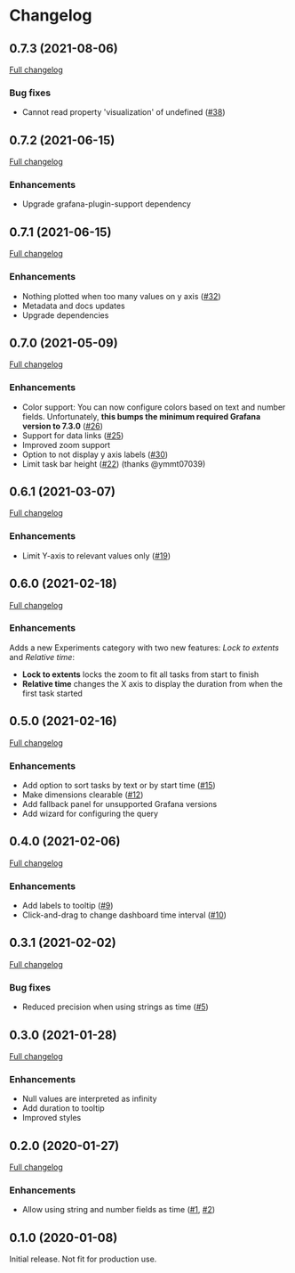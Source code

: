 # Changelog

## 0.7.3 (2021-08-06)

[Full changelog](https://github.com/marcusolsson/grafana-gantt-panel/compare/v0.7.2...v0.7.3)

### Bug fixes

- Cannot read property 'visualization' of undefined ([#38](https://github.com/marcusolsson/grafana-gantt-panel/issues/38))

## 0.7.2 (2021-06-15)

[Full changelog](https://github.com/marcusolsson/grafana-gantt-panel/compare/v0.7.1...v0.7.2)

### Enhancements

- Upgrade grafana-plugin-support dependency

## 0.7.1 (2021-06-15)

[Full changelog](https://github.com/marcusolsson/grafana-gantt-panel/compare/v0.7.0...v0.7.1)

### Enhancements

- Nothing plotted when too many values on y axis ([#32](https://github.com/marcusolsson/grafana-gantt-panel/issues/32))
- Metadata and docs updates
- Upgrade dependencies

## 0.7.0 (2021-05-09)

[Full changelog](https://github.com/marcusolsson/grafana-gantt-panel/compare/v0.6.1...v0.7.0)

### Enhancements

- Color support: You can now configure colors based on text and number fields. Unfortunately, **this bumps the minimum required Grafana version to 7.3.0** ([#26](https://github.com/marcusolsson/grafana-gantt-panel/pull/26))
- Support for data links ([#25](https://github.com/marcusolsson/grafana-gantt-panel/issues/25))
- Improved zoom support
- Option to not display y axis labels ([#30](https://github.com/marcusolsson/grafana-gantt-panel/issues/30))
- Limit task bar height ([#22](https://github.com/marcusolsson/grafana-gantt-panel/pull/22)) (thanks @ymmt07039)

## 0.6.1 (2021-03-07)

[Full changelog](https://github.com/marcusolsson/grafana-gantt-panel/compare/v0.6.0...v0.6.1)

### Enhancements

- Limit Y-axis to relevant values only ([#19](https://github.com/marcusolsson/grafana-gantt-panel/issues/19))

## 0.6.0 (2021-02-18)

[Full changelog](https://github.com/marcusolsson/grafana-gantt-panel/compare/v0.5.0...v0.6.0)

### Enhancements

Adds a new Experiments category with two new features: _Lock to extents_ and _Relative time_:

- **Lock to extents** locks the zoom to fit all tasks from start to finish
- **Relative time** changes the X axis to display the duration from when the first task started

## 0.5.0 (2021-02-16)

[Full changelog](https://github.com/marcusolsson/grafana-gantt-panel/compare/v0.4.0...v0.5.0)

### Enhancements

- Add option to sort tasks by text or by start time ([#15](https://github.com/marcusolsson/grafana-gantt-panel/issues/15))
- Make dimensions clearable ([#12](https://github.com/marcusolsson/grafana-gantt-panel/issues/12))
- Add fallback panel for unsupported Grafana versions
- Add wizard for configuring the query

## 0.4.0 (2021-02-06)

[Full changelog](https://github.com/marcusolsson/grafana-gantt-panel/compare/v0.3.1...v0.4.0)

### Enhancements

- Add labels to tooltip ([#9](https://github.com/marcusolsson/grafana-gantt-panel/issues/9))
- Click-and-drag to change dashboard time interval ([#10](https://github.com/marcusolsson/grafana-gantt-panel/issues/10))

## 0.3.1 (2021-02-02)

[Full changelog](https://github.com/marcusolsson/grafana-gantt-panel/compare/v0.3.0...v0.3.1)

### Bug fixes

- Reduced precision when using strings as time ([#5](https://github.com/marcusolsson/grafana-gantt-panel/issues/5))

## 0.3.0 (2021-01-28)

[Full changelog](https://github.com/marcusolsson/grafana-gantt-panel/compare/v0.2.0...v0.3.0)

### Enhancements

- Null values are interpreted as infinity
- Add duration to tooltip
- Improved styles

## 0.2.0 (2020-01-27)

[Full changelog](https://github.com/marcusolsson/grafana-gantt-panel/compare/v0.1.0...v0.2.0)

### Enhancements

- Allow using string and number fields as time ([#1](https://github.com/marcusolsson/grafana-gantt-panel/issues/1), [#2](https://github.com/marcusolsson/grafana-gantt-panel/issues/2))

## 0.1.0 (2020-01-08)

Initial release. Not fit for production use.
